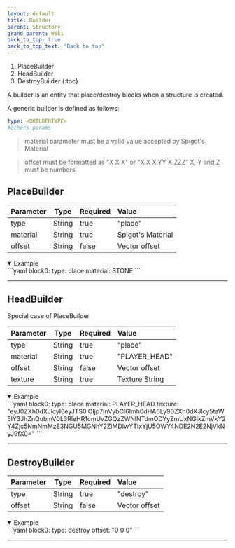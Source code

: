 ```yaml
---
layout: default
title: Builder
parent: Structory
grand_parent: Wiki
back_to_top: true
back_to_top_text: "Back to top"
---
```


1. PlaceBuilder
2. HeadBuilder
3. DestroyBuilder
{:toc}

A builder is an entity that place/destroy blocks when a structure is created.

A generic builder is defined as follows:

```yaml
type: <BUILDERTYPE>
#others params
```

> material parameter must be a valid value accepted by Spigot's Material
 
> offset must be formatted as "X X X"  or "X.X X.YY X.ZZZ" X, Y and Z must be numbers





## PlaceBuilder


| Parameter | Type   | Required | Value              |
|:----------|--------|----------|:-------------------|
| type      | String | true     | "place"            |
| material  | String | true     | Spigot's Material  |
| offset    | String | false    | Vector offset      |

<details open markdown="block">
<summary>
    Example
</summary>
```yaml
block0:
    type: place
    material: STONE
```
</details>

* * *

## HeadBuilder

Special case of PlaceBuilder

| Parameter | Type   | Required | Value          |
|:----------|--------|----------|:---------------|
| type      | String | true     | "place"        |
| material  | String | true     | "PLAYER_HEAD"  |
| offset    | String | false    | Vector offset  |
| texture   | String | true     | Texture String |

<details open markdown="block">
<summary>
    Example
</summary>
```yaml
block0:
    type: place
    material: PLAYER_HEAD
    texture: "eyJ0ZXh0dXJlcyI6eyJTS0lOIjp7InVybCI6Imh0dHA6Ly90ZXh0dXJlcy5taW5lY3JhZnQubmV0L3RleHR1cmUvZGQzZWNlNTdmODYyZmUxNGIxZmVkY2Y4Zjc5NmNmMzE3NGU5MGNhY2ZiMDIwYTIxYjU5OWY4NDE2N2E2NjVkNyJ9fX0="
```
</details>

* * *

## DestroyBuilder

| Parameter | Type   | Required | Value          |
|:----------|--------|----------|:---------------|
| type      | String | true     | "destroy"      |
| offset    | String | false    | Vector offset  |

<details open markdown="block">
<summary>
    Example
</summary>
```yaml
block0:
    type: destroy
    offset: "0 0 0"
```
</details>

* * *